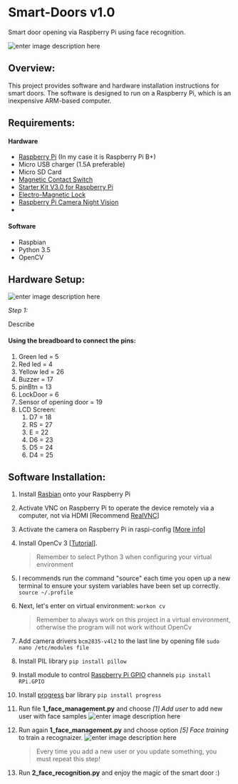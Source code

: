 # Smart-Doors v1.0
Smart door opening via Raspberry Pi using face recognition.

![enter image description here](https://lh3.googleusercontent.com/ZuzLBom_JPEEM14VQioGLCJJWu3Mqh9_ecLV-SS9GiK_wT2KnzoZeclkjZpW9ACmv5bqXqTs220x=s220)

## Overview:
This project provides software and hardware installation instructions for smart doors. The software is designed to run on a Raspberry Pi, which is an inexpensive ARM-based computer.

## Requirements:

#### Hardware
 - [Raspberry Pi](http://www.raspberrypi.org/) (In my case it is Raspberry Pi B+)
 - Micro USB charger (1.5A preferable)
 - Micro SD Card
 - [Magnetic Contact Switch](http://amzn.com/B006VK6YLC)
 - [Starter Kit V3.0 for Raspberry Pi](https://pl.aliexpress.com/item/SunFounder-Super-Starter-Learning-Kit-V3-0-for-Raspberry-Pi-3-2-Model-B-1-Model/32805707137.html?spm=a2g0s.9042311.0.0.27425c0fwNGuQX)
 - [Electro-Magnetic Lock](https://pl.aliexpress.com/item/60KG-132lb-Electric-Magnetic-Lock-Fail-Secure-DC-12V-for-Door-Entry-Access-Control-System/32764160255.html?spm=a2g0s.9042311.0.0.27425c0fcBsA9n)
 - [Raspberry Pi Camera Night Vision](https://pl.aliexpress.com/item/Raspberry-Pi-Camera-RPI-Focal-Adjustable-Night-Version-Camera-Acrylic-Holder-IR-Light-FFC-Cable-for/32796213162.html?spm=a2g0s.9042311.0.0.27425c0fcBsA9n)
 - 


#### Software
 - Raspbian
 - Python 3.5
 - OpenCV



## Hardware Setup:
![enter image description here](https://lh3.googleusercontent.com/d3fj4aBOaN3fpGIbpKns15QNstFF4ihZ2WMupRjTqvkvAG_EOvPFVuIfbylhvCiZUPf4PFkdKw1T=s400)

*Step 1:*

Describe

#### Using the breadboard to connect the pins:
1. Green led = 5
2. Red led = 4
3. Yellow led = 26
4. Buzzer = 17
5. pinBtn = 13
6. LockDoor = 6
7. Sensor of opening door = 19
8. LCD Screen:
	1. D7 = 18
	2. RS = 27
	3. E = 22
	4. D6 = 23
	5. D5 = 24
	6. D4 = 25


## Software Installation:
 1.  Install [Rasbian](https://www.raspberrypi.org/downloads/raspbian/)  onto your Raspberry Pi
 
 2. Activate VNC on Raspberry Pi to operate the device remotely via a computer, not via HDMI [Recommend [RealVNC](https://www.realvnc.com/en/connect/download/viewer/)]
 
 3. Activate the camera on Raspberry Pi in raspi-config [[More info](https://www.raspberrypi.org/documentation/configuration/camera.md)]
 
 4. Install OpenCv 3 [[Tutorial](https://www.pyimagesearch.com/2017/09/04/raspbian-stretch-install-opencv-3-python-on-your-raspberry-pi/)]. 

	> Remember to select Python 3 when configuring your virtual environment

 5. I recommends run the command "source" each time you open up a new terminal to ensure your system variables have been set up correctly.  
  `source ~/.profile`

 6. Next, let's enter on virtual environment: 
 `workon cv`

	> Remember to always work on this project in a virtual environment,
	> otherwise the program will not work without OpenCv


 7. Add camera drivers `bcm2835-v4l2` to the last line by opening file `sudo nano /etc/modules file`

 8. Install PIL library 
 `pip install pillow`

 9. Install module to control [Raspberry Pi GPIO](https://pypi.org/project/RPi.GPIO/) channels
 `pip install RPi.GPIO`
 
 10. Install [progress](https://pypi.org/project/progress/) bar library 
 `pip install progress`
	 
 12. Run file **1_face_management.py** and choose *[1] Add user* to add new user with face samples
		![enter image description here](https://lh3.googleusercontent.com/yGJpRubCJUU9t5htu5X2TKgAxZJKJH-S56T07qFlUBnv6hfDlf1-Qh-wVfxqbSVtpnOn6yYsVkfX)

 13. Run again **1_face_management.py** and choose option *[5] Face training* to train a recognaizer. 
	![enter image description here](https://lh3.googleusercontent.com/zlFmj1s6J9vheZ3nLv-1mSn0VQxp8wj23cxZGlDbXf4hv-TfaHZPdvKgLgNuUt4QkgoXyLq5C0LE)

		> Every time you add a new user or you update something, you must repeat this step!

13. Run **2_face_recognition.py** and enjoy the magic of the smart door :)


<!--stackedit_data:
eyJoaXN0b3J5IjpbMTAwNjYzMzc3NSwtMTE3MjUxNTg5Miw5Mj
QyMzk2OCwtMTI5NTQwMjM3OSwtODUzNTQ2NjYsLTk3MDM5MTk5
NSwtMzM0NzMzNDE3LDE2MzgzODA2OTIsLTk0MDg0OTQ2OCwtMj
cyOTQ1MDI0LDE3NDczNTI5MThdfQ==
-->
